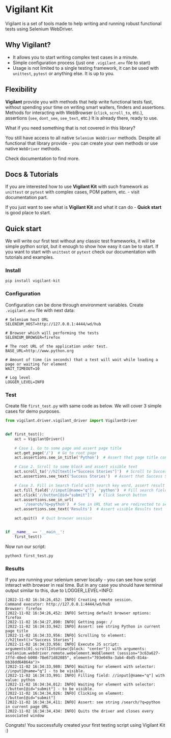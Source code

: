 # Vigilant Kit
Vigilant is a set of tools made to help writing and running robust functional tests using Selenium WebDriver. 

## Why Vigilant?
 - It allows you to start writing complex test cases in a minute.
 - Simple configuration process (just one `.vigilant.env` file to start)
 - Usage is not limited to a single testing framework, it can be used with `unittest`, `pytest` or anything else.
It is up to you.

## Flexibility 
**Vigilant** provide you with methods that help write functional tests fast, without spending your time on writing smart
waiters, finders and assertions. Methods for interacting with WebBrowser (`click`, `scroll_to`, etc.), assertions 
(`see`, `dont_see`, `see_text`, etc.) It is already there, ready to use.

What if you need something that is not covered in this library?

You still have access to all native `Selenium WebDriver` methods. Despite all functional that library provide - 
you can create your own methods or use native `WebDriver` methods.

Check documentation to find more.

## Docs & Tutorials
If you are interested how to use **Vigilant Kit** with such framework as `unittest` or `pytest` with complex cases, POM 
pattern, etc. - visit documentation part.

If you just want to see what is **Vigilant Kit** and what it can do - **Quick start** is good place to start.

## Quick start
We will write our first test without any classic test frameworks, it will be simple python script, but it enough
to show how easy it can be to start. If you want to start with `unittest` or `pytest` check our documentation with
tutorials and examples.
### Install
```shell
pip install vigilant-kit
```

### Configuration
Configuration can be done through environment variables. Create `.vigilant.env` file with next data:
```shell
# Selenium host URL
SELENIUM_HOST=http://127.0.0.1:4444/wd/hub 

# Browser which will performing the tests
SELENIUM_BROWSER=firefox 

# The root URL of the application under test.
BASE_URL=http://www.python.org 

# Amount of time (in seconds) that a test will wait while loading a page or waiting for element
WAIT_TIMEOUT=10 

# Log level
LOGGER_LEVEL=INFO 
```

### Test
Create file `first_test.py` with same code as below. We will cover 3 simple cases for demo purposes.
```python
from vigilant.driver.vigilant_driver import VigilantDriver


def first_test():
    act = VigilantDriver()

    # Case 1. Go to some page and assert page title
    act.get_page('/')  # Go to root page
    act.assertions.see_in_title('Python')  # Assert that page title contains 'Python' string

    # Case 2. Scroll to some block and assert visible text
    act.scroll_to('//h2[text()="Success Stories"]')  # Scroll to Success Stories block
    act.assertions.see_text('Success Stories')  # Assert that Success Stories string is visible

    # Case 3. Fill in Search field with search key word, assert result in search result page.
    act.fill_field('//input[@name="q"]', 'python')  # Fill search field
    act.click('//button[@id="submit"]')  # Click Search button
    act.assertions.see_in_url(
        '/search/?q=python')  # See in URL that we are redirected to search result page
    act.assertions.see_text('Results')  # Assert visible Results text

    act.quit()  # Quit browser session


if __name__ == '__main__':
    first_test()

```
Now run our script:
```shell
python3 first_test.py
```
### Results
If you are running your selenium server locally - you can see how script interact with browser in real time. But in any
case you should have terminal output similar to this, due to LOGGER_LEVEL=INFO:
```shell
[2022-11-02 16:34:26,452: INFO] Creating remote session.
Command executor: http://127.0.0.1:4444/wd/hub
Browser: firefox
[2022-11-02 16:34:26,452: INFO] Setting default browser options: firefox
[2022-11-02 16:34:27,890: INFO] Getting page: /
[2022-11-02 16:34:33,942: INFO] Assert: see string Python in current page title
[2022-11-02 16:34:33,956: INFO] Scrolling to element: //h2[text()="Success Stories"]
[2022-11-02 16:34:33,956: INFO] Execute JS script: arguments[0].scrollIntoView({block: "center"}) with arguments: <selenium.webdriver.remote.webelement.WebElement (session="3c63a627-1ffd-40ed-b008-78e671d82085", element="703e049a-3ab4-4bd5-814a-bb38dd64864a")>
[2022-11-02 16:34:33,980: INFO] Waiting for element with selector: //input[@name="q"] - to be visible.
[2022-11-02 16:34:33,991: INFO] Filling field: //input[@name="q"] with value: python
[2022-11-02 16:34:34,012: INFO] Waiting for element with selector: //button[@id="submit"] - to be visible.
[2022-11-02 16:34:34,026: INFO] Clicking on element: //button[@id="submit"]
[2022-11-02 16:34:34,411: INFO] Assert: see string /search/?q=python in current page URL
[2022-11-02 16:34:34,434: INFO] Quits the driver and closes every associated window

```
Congrats! You successfully created your first testing script using Vigilant Kit :)
